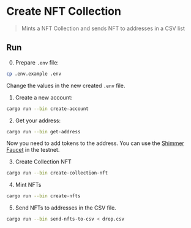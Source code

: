 # Create NFT Collection

> Mints a NFT Collection and sends NFT to addresses in a CSV list

## Run

0. Prepare `.env` file:
```bash
cp .env.example .env
```
Change the values in the new created `.env` file.

1. Create a new account:

```bash
cargo run --bin create-account
```

2. Get your address:

```bash
cargo run --bin get-address
```

Now you need to add tokens to the address. You can use the [Shimmer Faucet](https://faucet.testnet.shimmer.network/) in the testnet.

3. Create Collection NFT

```bash
cargo run --bin create-collection-nft
```

4. Mint NFTs

```bash
cargo run --bin create-nfts
```

5. Send NFTs to addresses in the CSV file.

```bash
cargo run --bin send-nfts-to-csv < drop.csv
```
